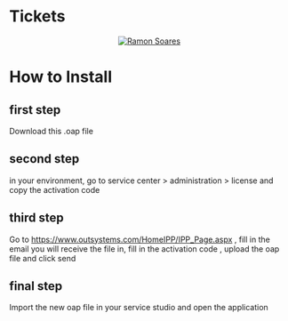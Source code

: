 # Tickets

<p align="center">	
   <a href="https://www.linkedin.com/in/ramon-soares-tecnologia/">
      <img alt="Ramon Soares" src="https://img.shields.io/badge/-RamonSoares-8257E5?style=flat&logo=Linkedin&logoColor=white" />
   </a>
  
</p>

# How to Install
## first step
Download this .oap file

## second step

in your environment, go to service center > administration > license and copy the activation code

## third step
Go to https://www.outsystems.com/HomeIPP/IPP_Page.aspx , fill in the email you will receive the file in, fill in the activation code , upload the oap file and click send

## final step

Import the new oap file in your service studio and open the application
